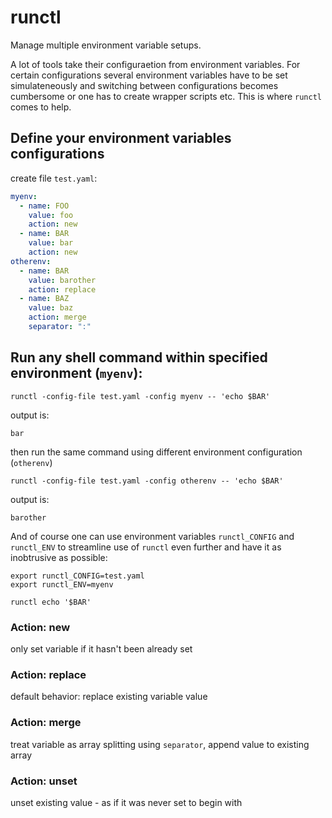# runctl

Manage multiple environment variable setups.

A lot of tools take their configuraetion from environment variables. For certain configurations several environment variables have to be set simulateneously and switching between configurations becomes cumbersome or one has to create wrapper scripts etc. This is where `runctl` comes to help.

## Define your environment variables configurations

create file `test.yaml`:

```yaml
myenv:
  - name: FOO
    value: foo 
    action: new
  - name: BAR
    value: bar 
    action: new
otherenv:
  - name: BAR
    value: barother
    action: replace
  - name: BAZ
    value: baz 
    action: merge
    separator: ":"
```

## Run any shell command within specified environment (`myenv`):

```shell
runctl -config-file test.yaml -config myenv -- 'echo $BAR'
```
output is:

```
bar
```

then run the same command using different environment configuration (`otherenv`)

```shell
runctl -config-file test.yaml -config otherenv -- 'echo $BAR'
```
output is:

```
barother
```

And of course one can use environment variables `runctl_CONFIG` and `runctl_ENV` to streamline use of `runctl` even further and have it as inobtrusive as possible:

```shell
export runctl_CONFIG=test.yaml
export runctl_ENV=myenv

runctl echo '$BAR'
```

### Action: new

only set variable if it hasn't been already set

### Action: replace

default behavior: replace existing variable value

### Action: merge

treat variable as array splitting using `separator`, append value to existing array

### Action: unset

unset existing value - as if it was never set to begin with
